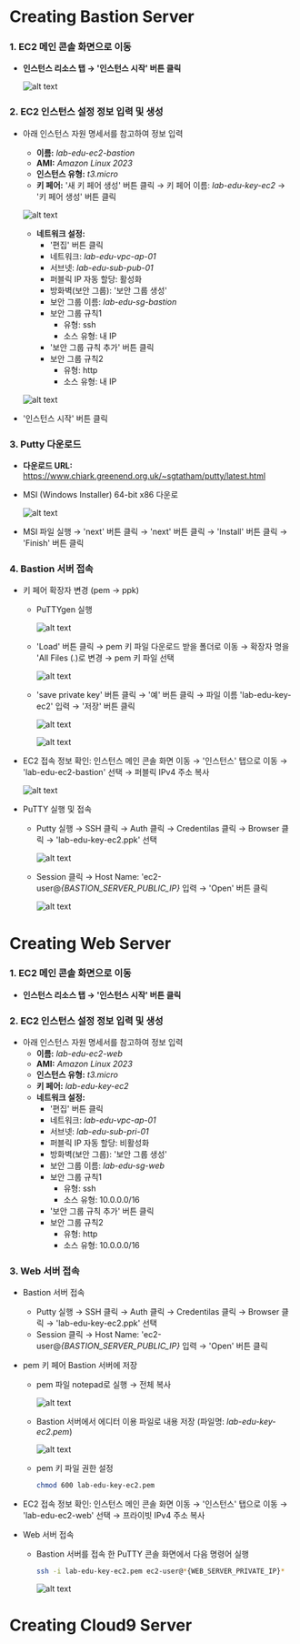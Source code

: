 # Creating Bastion Server

### 1. EC2 메인 콘솔 화면으로 이동
- **인스턴스 리소스 탭 → '인스턴스 시작' 버튼 클릭**

    ![alt text](./img/instance_01.png)

### 2. EC2 인스턴스 설정 정보 입력 및 생성
- 아래 인스턴스 자원 명세서를 참고하여 정보 입력
    - **이름:** *lab-edu-ec2-bastion*
    - **AMI:** *Amazon Linux 2023*
    - **인스턴스 유형:** *t3.micro*
    - **키 페어:** '새 키 페어 생성' 버튼 클릭 → 키 페어 이름: *lab-edu-key-ec2* → '키 페어 생성' 버튼 클릭

    ![alt text](./img/instance_02.png)

    - **네트워크 설정:**
        - '편집' 버튼 클릭
        - 네트워크: *lab-edu-vpc-ap-01*
        - 서브넷: *lab-edu-sub-pub-01*
        - 퍼블릭 IP 자동 할당: 활성화
        - 방화벽(보안 그룹): '보안 그룹 생성'
        - 보안 그룹 이름: *lab-edu-sg-bastion*
        - 보안 그룹 규칙1
            - 유형: ssh
            - 소스 유형: 내 IP
        - '보안 그룹 규칙 추가' 버튼 클릭
        - 보안 그룹 규칙2
            - 유형: http
            - 소스 유형: 내 IP

    ![alt text](./img/instance_03.png)

- '인스턴스 시작' 버튼 클릭

### 3. Putty 다운로드
- **다운로드 URL:** https://www.chiark.greenend.org.uk/~sgtatham/putty/latest.html
- MSI (Windows Installer) 64-bit x86 다운로

    ![alt text](./img/instance_04.png)
- MSI 파일 실행 → 'next' 버튼 클릭 → 'next' 버튼 클릭 → 'Install' 버튼 클릭 → 'Finish' 버튼 클릭

### 4. Bastion 서버 접속
- 키 페어 확장자 변경 (pem → ppk)
    - PuTTYgen 실행 

        ![alt text](./img/connection_01.png)

    - 'Load' 버튼 클릭 → pem 키 파일 다운로드 받을 폴더로 이동 → 확장자 명을 'All Files (*.*)로 변경 → pem 키 파일 선택

        ![alt text](./img/connection_02.png)

    - 'save private key' 버튼 클릭 → '예' 버튼 클릭 → 파일 이름 'lab-edu-key-ec2' 입력 → '저장' 버튼 클릭
    
        ![alt text](./img/connection_03.png)
    
        ![alt text](./img/connection_04.png)

- EC2 접속 정보 확인: 인스턴스 메인 콘솔 화면 이동 → '인스턴스' 탭으로 이동 → 'lab-edu-ec2-bastion' 선택 → 퍼블릭 IPv4 주소 복사

    ![alt text](./img/connection_05.png)

- PuTTY 실행 및 접속
    - Putty 실행 → SSH 클릭 → Auth 클릭 → Credentilas 클릭 → Browser 클릭 → 'lab-edu-key-ec2.ppk' 선택

        ![alt text](./img/connection_06.png)

    - Session 클릭 → Host Name: 'ec2-user@*{BASTION_SERVER_PUBLIC_IP}* 입력 → 'Open' 버튼 클릭

        ![alt text](./img/connection_07.png)




# Creating Web Server
### 1. EC2 메인 콘솔 화면으로 이동
- **인스턴스 리소스 탭 → '인스턴스 시작' 버튼 클릭**

### 2. EC2 인스턴스 설정 정보 입력 및 생성
- 아래 인스턴스 자원 명세서를 참고하여 정보 입력
    - **이름:** *lab-edu-ec2-web*
    - **AMI:** *Amazon Linux 2023*
    - **인스턴스 유형:** *t3.micro*
    - **키 페어:** *lab-edu-key-ec2*
    - **네트워크 설정:**
        - '편집' 버튼 클릭
        - 네트워크: *lab-edu-vpc-ap-01*
        - 서브넷: *lab-edu-sub-pri-01*
        - 퍼블릭 IP 자동 할당: 비활성화
        - 방화벽(보안 그룹): '보안 그룹 생성'
        - 보안 그룹 이름: *lab-edu-sg-web*
        - 보안 그룹 규칙1
            - 유형: ssh
            - 소스 유형: 10.0.0.0/16
        - '보안 그룹 규칙 추가' 버튼 클릭
        - 보안 그룹 규칙2
            - 유형: http
            - 소스 유형: 10.0.0.0/16

### 3. Web 서버 접속
- Bastion 서버 접속
    - Putty 실행 → SSH 클릭 → Auth 클릭 → Credentilas 클릭 → Browser 클릭 → 'lab-edu-key-ec2.ppk' 선택 
    - Session 클릭 → Host Name: 'ec2-user@*{BASTION_SERVER_PUBLIC_IP}* 입력 → 'Open' 버튼 클릭

-   pem 키 페어 Bastion 서버에 저장
    - pem 파일 notepad로 실행 → 전체 복사

        ![alt text](./img/web_02.png)

    - Bastion 서버에서 에디터 이용 파일로 내용 저장 (파일명: *lab-edu-key-ec2.pem*)

        ![alt text](./img/web_03.png)

    - pem 키 파일 권한 설정
        ```bash
        chmod 600 lab-edu-key-ec2.pem
        ```

- EC2 접속 정보 확인: 인스턴스 메인 콘솔 화면 이동 → '인스턴스' 탭으로 이동 → 'lab-edu-ec2-web' 선택 → 프라이빗 IPv4 주소 복사

- Web 서버 접속
    - Bastion 서버를 접속 한 PuTTY 콘솔 화면에서 다음 명령어 실행
        ```bash
        ssh -i lab-edu-key-ec2.pem ec2-user@*{WEB_SERVER_PRIVATE_IP}*
        ```
        ![alt text](./img/web_04.png)

# Creating Cloud9 Server
